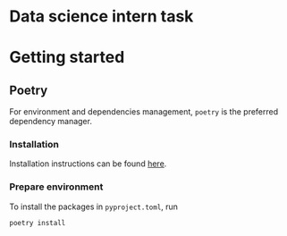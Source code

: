 # Data science intern task 

# Getting started

## Poetry
For environment and dependencies management, `poetry` is the preferred dependency manager. 

### Installation
Installation instructions can be found [here](https://python-poetry.org/docs/#installation).

### Prepare environment
To install the packages in `pyproject.toml`, run

```sh
poetry install 
```


